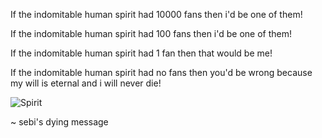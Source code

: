 If the indomitable human spirit had 10000 fans then i'd be one of them!

If the indomitable human spirit had 100 fans then i'd be one of them!

If the indomitable human spirit had 1 fan then that would be me!

If the indomitable human spirit had no fans then you'd be wrong because my will is eternal and i will never die!

![Spirit](https://i.redd.it/yat44t6ntuk91.jpg) 

~ sebi's dying message
